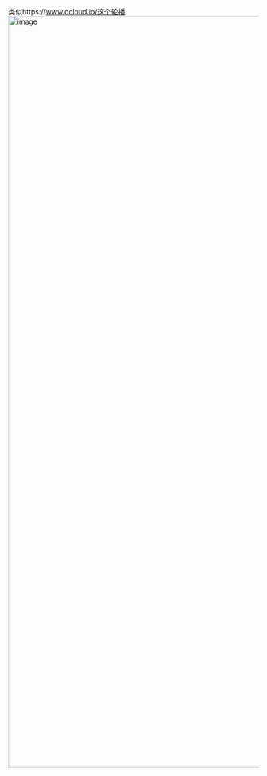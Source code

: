类似https://www.dcloud.io/这个轮播
<img width="1512" alt="image" src="https://github.com/user-attachments/assets/67ff75fd-2666-47cf-a4fd-123980fd9f63">
